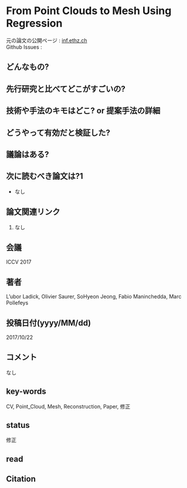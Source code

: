 # From Point Clouds to Mesh Using Regression

元の論文の公開ページ : [inf.ethz.ch](https://inf.ethz.ch/personal/ladickyl/3d_iccv17.pdf)  
Github Issues : 

## どんなもの?

## 先行研究と比べてどこがすごいの?

## 技術や手法のキモはどこ? or 提案手法の詳細

## どうやって有効だと検証した?

## 議論はある?

## 次に読むべき論文は?1
- なし

## 論文関連リンク
1. なし

## 会議
ICCV 2017

## 著者
L’ubor Ladick, Olivier Saurer, SoHyeon Jeong, Fabio Maninchedda, Marc Pollefeys

## 投稿日付(yyyy/MM/dd)
2017/10/22

## コメント
なし

## key-words
CV, Point_Cloud, Mesh, Reconstruction, Paper, 修正

## status
修正

## read

## Citation
